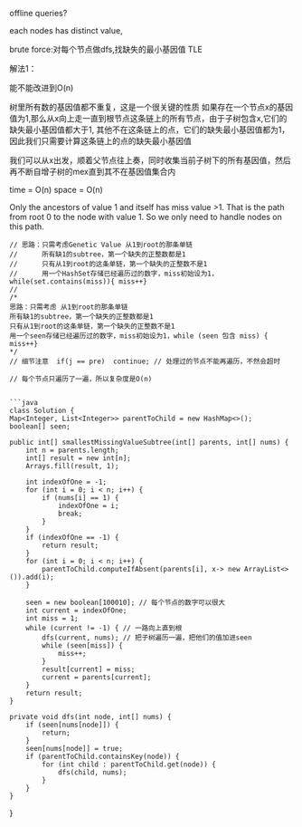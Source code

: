 offline queries?


each nodes has distinct value, 

brute force:对每个节点做dfs,找缺失的最小基因值  TLE



解法1：

能不能改进到O(n)

树里所有数的基因值都不重复，这是一个很关键的性质
如果存在一个节点x的基因值为1,那么从x向上走一直到根节点这条链上的所有节点，由于子树包含x,它们的缺失最小基因值都大于1, 其他不在这条链上的点，它们的缺失最小基因值都为1，因此我们只需要计算这条链上的点的缺失最小基因值

我们可以从x出发，顺着父节点往上奏，同时收集当前子树下的所有基因值，然后再不断自增子树的mex直到其不在基因值集合内

time = O(n) space = O(n)

Only the ancestors of value 1 and itself has miss value >1.
That is the path from root 0 to the node with value 1.
So we only need to handle nodes on this path.


    // 思路：只需考虑Genetic Value 从1到root的那条单链
    //      所有缺1的subtree，第一个缺失的正整数都是1
    //      只有从1到root的这条单链，第一个缺失的正整数不是1
    //      用一个HashSet存储已经遍历过的数字，miss初始设为1，while(set.contains(miss)){ miss++}
    //      
    /*
    思路：只需考虑 从1到root的那条单链
    所有缺1的subtree，第一个缺失的正整数都是1
    只有从1到root的这条单链，第一个缺失的正整数不是1
    用一个seen存储已经遍历过的数字，miss初始设为1，while (seen 包含 miss) { miss++}
    */
    // 细节注意  if(j == pre)  continue; // 处理过的节点不能再遍历，不然会超时
    
    // 每个节点只遍历了一遍，所以复杂度是O(n)


    ```java
    class Solution {
    Map<Integer, List<Integer>> parentToChild = new HashMap<>();
    boolean[] seen;

    public int[] smallestMissingValueSubtree(int[] parents, int[] nums) {
        int n = parents.length;
        int[] result = new int[n];
        Arrays.fill(result, 1);

        int indexOfOne = -1;
        for (int i = 0; i < n; i++) {
            if (nums[i] == 1) {
                indexOfOne = i;
                break;
            }
        }
        if (indexOfOne == -1) {
            return result;
        }
        for (int i = 0; i < n; i++) {
            parentToChild.computeIfAbsent(parents[i], x-> new ArrayList<>()).add(i);
        }

        seen = new boolean[100010]; // 每个节点的数字可以很大
        int current = indexOfOne;
        int miss = 1;
        while (current != -1) { // 一路向上直到根
            dfs(current, nums); // 把子树遍历一遍，把他们的值加进seen
            while (seen[miss]) {
                miss++;
            }
            result[current] = miss;
            current = parents[current];
        }
        return result;
    }

    private void dfs(int node, int[] nums) {
        if (seen[nums[node]]) {
            return;
        }
        seen[nums[node]] = true;
        if (parentToChild.containsKey(node)) {
            for (int child : parentToChild.get(node)) {
                dfs(child, nums);
            }
        }
    }
}

```
